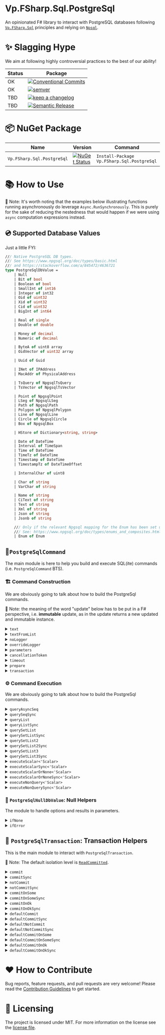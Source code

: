 # Vp.FSharp.Sql.PostgreSql

An opinionated F# library to interact with PostgreSQL databases following [`Vp.FSharp.Sql`](https://github.com/veepee-oss/Vp.FSharp.Sql) principles and relying on [`Npsql`](https://www.npgsql.org).

# ✨ Slagging Hype

We aim at following highly controversial practices to the best of our ability!

Status | Package
------ | ----------------------
OK     | [![Conventional Commits](https://img.shields.io/badge/Conventional%20Commits-1.0.0-green.svg)](https://conventionalcommits.org)
OK     | [![semver](https://img.shields.io/badge/semver-2.0.0-green)](https://semver.org/spec/v2.0.0.html)
TBD    | [![keep a changelog](https://img.shields.io/badge/keep%20a%20changelog-1.0.0-red)](https://keepachangelog.com/en/1.0.0)
TBD    | [![Semantic Release](https://img.shields.io/badge/Semantic%20Release-17.1.1-red)](https://semantic-release.gitbook.io/semantic-release)

[Conventional Commits]: https://conventionalcommits.org
[semver]: https://img.shields.io/badge/semver-2.0.0-blue
[Semantic Release]: https://semantic-release.gitbook.io/semantic-release
[keep a changelog]: https://keepachangelog.com/en/1.0.0

# 📦 NuGet Package

Name                   | Version  | Command |
----------------------- | -------- | ------- |
`Vp.FSharp.Sql.PostgreSql` | [![NuGet Status](http://img.shields.io/nuget/v/Vp.FSharp.Sql.PostgreSql.svg)](https://www.nuget.org/packages/Vp.FSharp.Sql.PostgreSql) | `Install-Package Vp.FSharp.Sql.PostgreSql`

# 📚 How to Use

📝 Note: It's worth noting that the examples below illustrating functions running asynchronously do leverage `Async.RunSynchronously`. This is purely for the sake of reducing the nestedness that would happen if we were using `async` computation expressions instead.

## 💿 Supported Database Values

Just a little FYI:

```fsharp
/// Native PostgreSQL DB types.
/// See https://www.npgsql.org/doc/types/basic.html
/// and https://stackoverflow.com/a/845472/4636721
type PostgreSqlDbValue =
    | Null
    | Bit of bool
    | Boolean of bool
    | SmallInt of int16
    | Integer of int32
    | Oid of uint32
    | Xid of uint32
    | Cid of uint32
    | BigInt of int64

    | Real of single
    | Double of double

    | Money of decimal
    | Numeric of decimal

    | ByteA of uint8 array
    | OidVector of uint32 array

    | Uuid of Guid

    | INet of IPAddress
    | MacAddr of PhysicalAddress

    | TsQuery of NpgsqlTsQuery
    | TsVector of NpgsqlTsVector

    | Point of NpgsqlPoint
    | LSeg of NpgsqlLSeg
    | Path of NpgsqlPath
    | Polygon of NpgsqlPolygon
    | Line of NpgsqlLine
    | Circle of NpgsqlCircle
    | Box of NpgsqlBox

    | HStore of Dictionary<string, string>

    | Date of DateTime
    | Interval of TimeSpan
    | Time of DateTime
    | TimeTz of DateTime
    | Timestamp of DateTime
    | TimestampTz of DateTimeOffset

    | InternalChar of uint8

    | Char of string
    | VarChar of string

    | Name of string
    | CiText of string
    | Text of string
    | Xml of string
    | Json of string
    | Jsonb of string

    /// Only if the relevant Npgsql mapping for the Enum has been set up beforehand.
    /// See: https://www.npgsql.org/doc/types/enums_and_composites.html
    | Enum of Enum
```

## 🧱`PostgreSqlCommand`

The main module is here to help you build and execute SQL(ite) commands (i.e. `PostgreSqlCommand` BTS).

### 🏗️ Command Construction

We are obviously going to talk about how to build the PostgreSql commands.

📝 Note: the meaning of the word "update" below has to be put in a F# perspective, i.e. **immutable** update, as in the update returns a new updated and immutable instance.

<details> 
<summary><code>text</code></summary>

> Initialize a new command definition with the given text contained in the given string.

Example:
```fsharp
use connection = new NpgsqlConnection("Host=localhost;Database=my_database;User ID=postgres;")
PostgreSqlCommand.text "SELECT 42;"
|> PostgreSqlCommand.executeScalar<int64> connection
|> Async.RunSynchronously
|> printfn "%A"
```

Output:
```txt
42L
```

</details>

<details> 
<summary><code>textFromList</code></summary>

> Initialize a new command definition with the given text spanning over several strings (ie. list).

Example:
```fsharp
use connection = new NpgsqlConnection("Host=localhost;Database=my_database;User ID=postgres;")
[ 0; 1; 1; 2; 3; 5; 8; 13; 21; 34; 55; ]
|> List.map (sprintf "SELECT %d;")
|> PostgreSqlCommand.textFromList
|> PostgreSqlCommand.queryList connection (fun _ _ read -> read.Value<int64> 0)
|> Async.RunSynchronously
|> printfn "%A"
```

Output:
```txt
[0L; 1L; 1L; 2L; 3L; 5L; 8L; 13L; 21L; 34L; 55L]
```

</details>

<details> 
<summary><code>noLogger</code></summary>

> Update the command definition so that when executing the command, it doesn't use any logger.
> Be it the default one (Global, if any.) or a previously overriden one.

Example:
```fsharp
PostgreSqlConfiguration.Logger (printfn "Logging... %A")

use connection = new NpgsqlConnection("Host=localhost;Database=my_database;User ID=postgres;")
PostgreSqlCommand.text "SELECT 42;"
|> PostgreSqlCommand.noLogger
|> PostgreSqlCommand.executeScalar<int64> connection
|> Async.RunSynchronously
|> printfn "%A"
```

Output:
```txt
42L
```

</details>

<details> 
<summary><code>overrideLogger</code></summary>

> Update the command definition so that when executing the command, it use the given overriding logger.
> instead of the default one, aka the Global logger, if any.

Example:
```fsharp
PostgreSqlConfiguration.NoLogger ()

use connection = new NpgsqlConnection("Host=localhost;Database=my_database;User ID=postgres;")
PostgreSqlCommand.text "SELECT 42;"
|> PostgreSqlCommand.overrideLogger (printfn "Logging... %A")
|> PostgreSqlCommand.executeScalar<int64> connection
|> Async.RunSynchronously
|> printfn "%A"
```

Output:
```fsharp
Logging... ConnectionOpened System.Data.PostgreSql.NpgsqlConnection
Logging... CommandPrepared System.Data.PostgreSql.PostgreSqlCommand
Logging... CommandExecuted (System.Data.PostgreSql.PostgreSqlCommand, 00:00:00.0271871)
Logging... ConnectionClosed (System.Data.PostgreSql.NpgsqlConnection, 00:00:00.1197869)
42L
```
</details>

<details> 
<summary><code>parameters</code></summary>

> Update the command definition with the given parameters.

Example:
```fsharp
use connection = new NpgsqlConnection("Host=localhost;Database=my_database;User ID=postgres;")
PostgreSqlCommand.text "SELECT @a + @b;"
|> PostgreSqlCommand.parameters [ ("a", Integer 42L); ("b", Real 42.42) ]
|> PostgreSqlCommand.executeScalar<double> connection
|> Async.RunSynchronously
|> printfn "%A"
```

Output:
```txt
84.42
```

</details>

<details> 
<summary><code>cancellationToken</code></summary>

> Update the command definition with the given cancellation token.

This comes in handy when you need to interop with more traditional, C#-async, cancellation style.

Example:
```fsharp
try
    use connection = new NpgsqlConnection("Host=localhost;Database=my_database;User ID=postgres;")
    PostgreSqlCommand.text "SELECT 42;"
    |> PostgreSqlCommand.cancellationToken (CancellationToken(true))
    |> PostgreSqlCommand.executeScalar<int64> connection
    |> Async.RunSynchronously
    |> ignore
with
 | :? OperationCanceledException as e ->
     printfn "The Command execution has been cancelled, reason: %A" e.Message
```

Output:
```txt
The Command execution has been cancelled, reason: "A task was canceled."
```

</details>

<details> 
<summary><code>timeout</code></summary>

> Update the command definition with the given timeout.

</details>

<details> 
<summary><code>prepare</code></summary>

> Update the command definition and sets whether the command should be prepared or not.

As per [MS Docs](https://docs.microsoft.com/en-us/sql/ado/referento%20have%20the%20provider%20save%20a%20prepared%20(or%20compiled)%20version%20of%20the%20query%20specified%20in%20the%20CommandText%20property%20before%20a%20Command%20object's%20first%20execution.%20This%20may%20slow%20a%20command's%20first%20execution,%20but%20once%20the%20provider%20compiles%20a%20command,%20the%20provider%20will%20use%20the%20compiled%20version%20of%20the%20command%20for%20any%20subsequent%20executions,%20which%20will%20result%20in%20improved%20performance.e/ado-api/prepared-property-ado):

> Use the `Prepared` property to have the provider save a prepared (or compiled) version
> of the query specified in the CommandText property before a Command object's first
> execution.
>
> This may slow a command's first execution, but once the provider compiles
> a command, the provider will use the compiled version of the command for any subsequent
> executions, which will result in improved performance.

Example: TBD

</details>

<details> 
<summary><code>transaction</code></summary>

> Update the command definition and set whether the command should be wrapped in the given transaction.

Example:
```fsharp
let tableName = "people"

use connection = new NpgsqlConnection("Host=localhost;Database=my_database;User ID=postgres;")
connection.Open()

use transaction = connection.BeginTransaction(IsolationLevel.ReadCommitted)

// Create a table
PostgreSqlCommand.text $"CREATE TABLE {tableName} (id INTEGER PRIMARY KEY AUTOINCREMENT, name TEXT NOT NULL);"
|> PostgreSqlCommand.transaction transaction
|> PostgreSqlCommand.executeNonQuery connection
|> Async.RunSynchronously
|> printfn "%A"

// The table is created here
PostgreSqlCommand.text $"SELECT COUNT(*) FROM PostgreSql_master WHERE type='table' AND name='{tableName}';"
|> PostgreSqlCommand.transaction transaction
|> PostgreSqlCommand.executeScalar<int64> connection
|> Async.RunSynchronously
|> printfn "%A"

transaction.Rollback()

// The table creation has been rollbacked
PostgreSqlCommand.text $"SELECT COUNT(*) FROM PostgreSql_master WHERE type='table' AND name='{tableName}';"
|> PostgreSqlCommand.executeScalar<int64> connection
|> Async.RunSynchronously
|> printfn "%A"
```

Output:
```txt
0
1L
0L
```

</details>

### ⚙ Command Execution

We are obviously going to talk about how to build the PostgreSql commands.

<details> 
<summary><code>queryAsyncSeq</code></summary>

> Execute the command and return the sets of rows as an `AsyncSeq` accordingly to the command definition.
>
> This function runs asynchronously.

Example 1:
```fsharp
type Row<'T> = { Set: int32; Record: int32; Data: 'T list }

let getCounterQuery n =
    sprintf
        """
        WITH RECURSIVE counter(value) AS (VALUES(1) UNION ALL SELECT value + 1 FROM counter WHERE value < %d)
        SELECT value FROM counter;
        """ n

let readRow set record (read: SqlRecordReader<_>) =
    { Set = set; Record = record; Data = List.init (read.Count) (read.Value<int64>) }

use connection = new NpgsqlConnection("Host=localhost;Database=my_database;User ID=postgres;")
[ 0; 1; 1; 2; 3; 5 ]
|> List.map getCounterQuery
|> PostgreSqlCommand.textFromList
|> PostgreSqlCommand.queryAsyncSeq connection readRow
|> AsyncSeq.toListSynchronously
|> List.iter (fun x -> printfn "Set = %A; Row = %A; Data = %A" x.Set x.Record x.Data)
```

Output 1:
```txt
Set = 0; Row = 0; Data = [1L]
Set = 1; Row = 0; Data = [1L]
Set = 2; Row = 0; Data = [1L]
Set = 3; Row = 0; Data = [1L]
Set = 3; Row = 1; Data = [2L]
Set = 4; Row = 0; Data = [1L]
Set = 4; Row = 1; Data = [2L]
Set = 4; Row = 2; Data = [3L]
Set = 5; Row = 0; Data = [1L]
Set = 5; Row = 1; Data = [2L]
Set = 5; Row = 2; Data = [3L]
Set = 5; Row = 3; Data = [4L]
Set = 5; Row = 4; Data = [5L]
```

Notes 📝:
- The output type must be consistent across all the result sets and records.
- If you need different types you may want to either:
  - Create DU with each type you want to output
  - Use `querySetList2` or `querySetList3` ⬇️
- The `read`er can also get the `Value` given a certain field name:

Example 2:
```fsharp
use connection = new NpgsqlConnection("Host=localhost;Database=my_database;User ID=postgres;")
[ 0; 1; 1; 2; 3; 5; 8; 13; 21; 34; 55; ]
|> List.map (sprintf "SELECT %d AS cola;")
|> PostgreSqlCommand.textFromList
|> PostgreSqlCommand.queryList connection (fun _ _ read -> read.Value<int64> "cola")
|> Async.RunSynchronously
|> printfn "%A"
```

Output 2:
```txt
[0L; 1L; 1L; 2L; 3L; 5L; 8L; 13L; 21L; 34L; 55L]
```

</details>

<details> 
<summary><code>querySeqSync</code></summary>

> Execute the command and return the sets of rows as a `seq` accordingly to the command definition.
>
> This function runs synchronously.

Example 1:
```fsharp
type Row<'T> = { Set: int32; Record: int32; Data: 'T list }

let getCounterQuery n =
    sprintf
        """
        WITH RECURSIVE counter(value) AS (VALUES(1) UNION ALL SELECT value + 1 FROM counter WHERE value < %d)
        SELECT value FROM counter;
        """ n

let readRow set record (read: SqlRecordReader<_>) =
    { Set = set; Record = record; Data = List.init (read.Count) (read.Value<int64>) }

use connection = new NpgsqlConnection("Host=localhost;Database=my_database;User ID=postgres;")
[ 0; 1; 1; 2; 3; 5 ]
|> List.map getCounterQuery
|> PostgreSqlCommand.textFromList
|> PostgreSqlCommand.querySeqSync connection readRow
|> Seq.iter (fun x -> printfn "Set = %A; Row = %A; Data = %A" x.Set x.Record x.Data)
```

Output 1:
```txt
Set = 0; Row = 0; Data = [1L]
Set = 1; Row = 0; Data = [1L]
Set = 2; Row = 0; Data = [1L]
Set = 3; Row = 0; Data = [1L]
Set = 3; Row = 1; Data = [2L]
Set = 4; Row = 0; Data = [1L]
Set = 4; Row = 1; Data = [2L]
Set = 4; Row = 2; Data = [3L]
Set = 5; Row = 0; Data = [1L]
Set = 5; Row = 1; Data = [2L]
Set = 5; Row = 2; Data = [3L]
Set = 5; Row = 3; Data = [4L]
Set = 5; Row = 4; Data = [5L]
```

Notes 📝:
- The output type must be consistent across all the result sets and records.
- If you need different types you may want to either:
  - Create DU with each type you want to output
  - Use `querySetList2` or `querySetList3` ⬇️
- The `read`er can also get the `Value` given a certain field name:

Example 2:
```fsharp
use connection = new NpgsqlConnection("Host=localhost;Database=my_database;User ID=postgres;")
[ 0; 1; 1; 2; 3; 5; 8; 13; 21; 34; 55; ]
|> List.map (sprintf "SELECT %d AS cola;")
|> PostgreSqlCommand.textFromList
|> PostgreSqlCommand.queryList connection (fun _ _ read -> read.Value<int64> "cola")
|> Async.RunSynchronously
|> printfn "%A"
```

Output 2:
```txt
[0L; 1L; 1L; 2L; 3L; 5L; 8L; 13L; 21L; 34L; 55L]
```

</details>

<details> 
<summary><code>queryList</code></summary>

> Execute the command and return the sets of rows as a list accordingly to the command definition.
>
> This function runs asynchronously.

Example:
```fsharp
use connection = new NpgsqlConnection("Host=localhost;Database=my_database;User ID=postgres;")
[ 0; 1; 1; 2; 3; 5; 8; 13; 21; 34; 55; ]
|> List.map (sprintf "SELECT %d;")
|> PostgreSqlCommand.textFromList
|> PostgreSqlCommand.queryList connection (fun _ _ read -> read.Value<int64> 0)
|> Async.RunSynchronously
|> printfn "%A"
```

Output:
```txt
[0L; 1L; 1L; 2L; 3L; 5L; 8L; 13L; 21L; 34L; 55L]
```

</details>

<details> 
<summary><code>queryListSync</code></summary>

> Execute the command and return the sets of rows as a list accordingly to the command definition.
>
> This function runs synchronously.

Example:
```fsharp
use connection = new NpgsqlConnection("Host=localhost;Database=my_database;User ID=postgres;")
[ 0; 1; 1; 2; 3; 5; 8; 13; 21; 34; 55; ]
|> List.map (sprintf "SELECT %d;")
|> PostgreSqlCommand.textFromList
|> PostgreSqlCommand.queryListSync connection (fun _ _ read -> read.Value<int64> 0)
|> printfn "%A"
```

Output:
```txt
[0L; 1L; 1L; 2L; 3L; 5L; 8L; 13L; 21L; 34L; 55L]
```

</details>

<details> 
<summary><code>querySetList</code></summary>

> Execute the command and return the first set of rows as a list accordingly to the command definition.
>
> This function runs asynchronously.

Example:
```fsharp
type Row<'T> = { Set: int32; Record: int32; Data: 'T list }

let readRow set record (read: SqlRecordReader<_>)  =
    { Set = set; Record = record; Data = List.init (read.Count) (read.Value<int64>) }

use connection = new NpgsqlConnection("Host=localhost;Database=my_database;User ID=postgres;")
[ 0; 1; 1; 2; 3; 5 ]
|> List.map (sprintf "SELECT %d;")
|> PostgreSqlCommand.textFromList
|> PostgreSqlCommand.querySetList connection (readRow 1)
|> Async.RunSynchronously
|> List.iter (fun x -> printfn "Set = %A; Row = %A; Data = %A" x.Set x.Record x.Data)
```

Output:
```txt
Set = 1; Row = 0; Data = [0L]
```

</details>

<details> 
<summary><code>querySetListSync</code></summary>

> Execute the command and return the first set of rows as a list accordingly to the command definition.
>
> This function runs synchronously.

Example:
```fsharp
type Row<'T> = { Set: int32; Record: int32; Data: 'T list }

let readRow set record (read: SqlRecordReader<_>)  =
    { Set = set; Record = record; Data = List.init (read.Count) (read.Value<int64>) }

use connection = new NpgsqlConnection("Host=localhost;Database=my_database;User ID=postgres;")
[ 0; 1; 1; 2; 3; 5 ]
|> List.map (sprintf "SELECT %d;")
|> PostgreSqlCommand.textFromList
|> PostgreSqlCommand.querySetListSync connection (readRow 1)
|> List.iter (fun x -> printfn "Set = %A; Row = %A; Data = %A" x.Set x.Record x.Data)
```

Output:
```txt
Set = 1; Row = 0; Data = [0L]
```

</details>

<details> 
<summary><code>querySetList2</code></summary>

> Execute the command and return the 2 first sets of rows as a tuple of 2 lists accordingly to the command definition.
>
> This function runs asynchronously.

Example:
```fsharp
type Row<'T> = { Set: int32; Record: int32; Data: 'T list }

let readRow set record (read: SqlRecordReader<_>)  =
    { Set = set; Record = record; Data = List.init (read.Count) (read.Value<int64>) }

let printRow row = printfn "Set = %A; Row = %A; Data = %A" row.Set row.Record row.Data

let set1, set2 =
    use connection = new NpgsqlConnection("Host=localhost;Database=my_database;User ID=postgres;")
    [ 0; 1; 1; 2; 3; 5 ]
    |> List.map (sprintf "SELECT %d;")
    |> PostgreSqlCommand.textFromList
    |> PostgreSqlCommand.querySetList2 connection (readRow 1) (readRow 2)
    |> Async.RunSynchronously

List.iter printRow set1
List.iter printRow set2
```

Output:
```txt
Set = 1; Row = 0; Data = [0L]
Set = 2; Row = 0; Data = [1L]
```

</details>

<details> 
<summary><code>querySetList2Sync</code></summary>

> Execute the command and return the 2 first sets of rows as a tuple of 2 lists accordingly to the command definition.
>
> This function runs synchronously.

Example:
```fsharp
type Row<'T> = { Set: int32; Record: int32; Data: 'T list }

let readRow set record (read: SqlRecordReader<_>)  =
    { Set = set; Record = record; Data = List.init (read.Count) (read.Value<int64>) }

let printRow row = printfn "Set = %A; Row = %A; Data = %A" row.Set row.Record row.Data

let set1, set2 =
    use connection = new NpgsqlConnection("Host=localhost;Database=my_database;User ID=postgres;")
    [ 0; 1; 1; 2; 3; 5 ]
    |> List.map (sprintf "SELECT %d;")
    |> PostgreSqlCommand.textFromList
    |> PostgreSqlCommand.querySetList2Sync connection (readRow 1) (readRow 2)

List.iter printRow set1
List.iter printRow set2
```

Output:
```txt
Set = 1; Row = 0; Data = [0L]
Set = 2; Row = 0; Data = [1L]
```

</details>

<details> 
<summary><code>querySetList3</code></summary>

> Execute the command and return the 3 first sets of rows as a tuple of 3 lists accordingly to the command definition.
>
> This function runs asynchronously.

Example:
```fsharp
type Row<'T> = { Set: int32; Record: int32; Data: 'T list }

let readRow set record (read: SqlRecordReader<_>)  =
    { Set = set; Record = record; Data = List.init (read.Count) (read.Value<int64>) }

let printRow row = printfn "Set = %A; Row = %A; Data = %A" row.Set row.Record row.Data

let set1, set2, set3 =
    use connection = new NpgsqlConnection("Host=localhost;Database=my_database;User ID=postgres;")
    [ 0; 1; 1; 2; 3; 5 ]
    |> List.map (sprintf "SELECT %d;")
    |> PostgreSqlCommand.textFromList
    |> PostgreSqlCommand.querySetList3 connection (readRow 1) (readRow 2) (readRow 3)
    |> Async.RunSynchronously

List.iter printRow set1
List.iter printRow set2
List.iter printRow set3
```

Output:
```txt
Set = 1; Row = 0; Data = [0L]
Set = 2; Row = 0; Data = [1L]
Set = 3; Row = 0; Data = [1L]
```

</details>

<details> 
<summary><code>querySetList3Sync</code></summary>

> Execute the command and return the 3 first sets of rows as a tuple of 3 lists accordingly to the command definition.
>
> This function runs synchronously.

Example:
```fsharp
type Row<'T> = { Set: int32; Record: int32; Data: 'T list }

let readRow set record (read: SqlRecordReader<_>)  =
    { Set = set; Record = record; Data = List.init (read.Count) (read.Value<int64>) }

let printRow row = printfn "Set = %A; Row = %A; Data = %A" row.Set row.Record row.Data

let set1, set2, set3 =
    use connection = new NpgsqlConnection("Host=localhost;Database=my_database;User ID=postgres;")
    [ 0; 1; 1; 2; 3; 5 ]
    |> List.map (sprintf "SELECT %d;")
    |> PostgreSqlCommand.textFromList
    |> PostgreSqlCommand.querySetList3Sync connection (readRow 1) (readRow 2) (readRow 3)

List.iter printRow set1
List.iter printRow set2
List.iter printRow set3
```

Output:
```txt
Set = 1; Row = 0; Data = [0L]
Set = 2; Row = 0; Data = [1L]
Set = 3; Row = 0; Data = [1L]
```

</details>

<details> 
<summary><code>executeScalar<'Scalar></code></summary>

> Execute the command accordingly to its definition and,
> - return the first cell value, if it is available and of the given type.
> - throw an exception, otherwise.
>
> This function runs asynchronously.

Example:
```fsharp
use connection = new NpgsqlConnection("Host=localhost;Database=my_database;User ID=postgres;")
PostgreSqlCommand.text "SELECT 42;"
|> PostgreSqlCommand.executeScalar<int64> connection
|> Async.RunSynchronously
|> printfn "%A"
```

Output:
```txt
42
```

</details>


<details> 
<summary><code>executeScalarSync<'Scalar></code></summary>

> Execute the command accordingly to its definition and,
> - return the first cell value, if it is available and of the given type.
> - throw an exception, otherwise.
>
> This function runs synchronously.

Example:
```fsharp
use connection = new NpgsqlConnection("Host=localhost;Database=my_database;User ID=postgres;")
PostgreSqlCommand.text "SELECT 42;"
|> PostgreSqlCommand.executeScalarSync<int64> connection
|> printfn "%A"
```

Output:
```txt
42
```

</details>

<details> 
<summary><code>executeScalarOrNone<'Scalar></code></summary>

> Execute the command accordingly to its definition and,
> - return `Some`, if the first cell is available and of the given type.
> - return `None`, if first cell is `DBNull`.
> - throw an exception, otherwise.
>
> This function runs asynchronously.

Example:
```fsharp
use connection = new NpgsqlConnection("Host=localhost;Database=my_database;User ID=postgres;")

PostgreSqlCommand.text "SELECT 42;"
|> PostgreSqlCommand.executeScalarOrNone<int64> connection
|> Async.RunSynchronously
|> printfn "%A"

PostgreSqlCommand.text "SELECT NULL;"
|> PostgreSqlCommand.executeScalarOrNone<int64> connection
|> Async.RunSynchronously
|> printfn "%A"
0
```

Output:
```txt
Some 42L
None
```

</details>

<details> 
<summary><code>executeScalarOrNoneSync<'Scalar></code></summary>

> Execute the command accordingly to its definition and,
> - return `Some`, if the first cell is available and of the given type.
> - return `None`, if first cell is `DBNull`.
> - throw an exception, otherwise.
>
> This function runs synchronously.

Example:
```fsharp
use connection = new NpgsqlConnection("Host=localhost;Database=my_database;User ID=postgres;")

PostgreSqlCommand.text "SELECT 42;"
|> PostgreSqlCommand.executeScalarOrNoneSync<int64> connection
|> printfn "%A"

PostgreSqlCommand.text "SELECT NULL;"
|> PostgreSqlCommand.executeScalarOrNoneSync<int64> connection
|> printfn "%A"
0
```

Output:
```txt
Some 42L
None
```

</details>

<details> 
<summary><code>executeNonQuery<'Scalar></code></summary>

> Execute the command accordingly to its definition and, return the number of rows affected.
>
> This function runs asynchronously.

Example:
```fsharp
use connection = new NpgsqlConnection("Host=localhost;Database=my_database;User ID=postgres;")
PostgreSqlCommand.text "SELECT 42;"
|> PostgreSqlCommand.executeNonQuery connection
|> Async.RunSynchronously
|> printfn "%A"
```

Output:
```txt
-1
```

</details>

<details> 
<summary><code>executeNonQuerySync<'Scalar></code></summary>

> Execute the command accordingly to its definition and, return the number of rows affected.
>
> This function runs synchronously.

Example:
```fsharp
use connection = new NpgsqlConnection("Host=localhost;Database=my_database;User ID=postgres;")
PostgreSqlCommand.text "SELECT 42;"
|> PostgreSqlCommand.executeNonQuerySync connection
|> printfn "%A"
```

Output:
```txt
-1
```

</details>

### 🦮 `PostgreSqlNullDbValue`: Null Helpers

The module to handle options and results in parameters.

<details> 
<summary><code>ifNone</code></summary>

> Return PostgreSql DB Null value if the given option is `None`, otherwise the underlying wrapped in `Some`.

Example:
```fsharp
[ "a", PostgreSqlNullDbValue.ifNone Integer (Some 42L)
  "b", PostgreSqlNullDbValue.ifNone Integer (None) ]
|> printfn "%A"
```

Output:
```txt
[("a", Integer 42L); ("b", Null)]
```

</details>

<details> 
<summary><code>ifError</code></summary>

> Return PostgreSql DB Null value if the given option is `Error`, otherwise the underlying wrapped in `Ok`.

Example:
```fsharp
[ "a", PostgreSqlNullDbValue.ifError Integer (Ok 42L)
  "b", PostgreSqlNullDbValue.ifError Integer (Error "meh") ]
|> printfn "%A"
```

Output:
```txt
[("a", Integer 42L); ("b", Null)]
```

</details>

## 🚄 `PostgreSqlTransaction`: Transaction Helpers

This is the main module to interact with `PostgreSqlTransaction`.

📝 Note: The default isolation level is [`ReadCommitted`](https://docs.microsoft.com/en-us/dotnet/api/system.data.isolationlevel).

<details> 
<summary><code>commit</code></summary>

> Create and commit an automatically generated transaction with the given connection, isolation, cancellation token and transaction body.
>
> This function runs asynchronously.

Example:
```fsharp
let tableName = "people"

use connection = new NpgsqlConnection("Host=localhost;Database=my_database;User ID=postgres;")
connection.Open()

PostgreSqlTransaction.commit (CancellationToken.None) (IsolationLevel.ReadCommitted) connection (fun connection _ -> async {
    do! $"CREATE TABLE {tableName} (id INTEGER PRIMARY KEY AUTOINCREMENT, name TEXT NOT NULL);"
        |> PostgreSqlCommand.text 
        |> PostgreSqlCommand.executeNonQuery connection
        |> Async.Ignore

    return!
        PostgreSqlCommand.text $"SELECT COUNT(*) FROM PostgreSql_master WHERE type='table' AND name='{tableName}';"
        |> PostgreSqlCommand.executeScalar<int64> connection
})
|> Async.RunSynchronously
|> printfn "%A"

$"SELECT COUNT(*) FROM PostgreSql_master WHERE type='table' AND name='{tableName}';"
|> PostgreSqlCommand.text 
|> PostgreSqlCommand.executeScalar<int64> connection
|> Async.RunSynchronously
|> printfn "%A"
```

Output:
```txt
1L
1L
```

</details>

<details> 
<summary><code>commitSync</code></summary>

> Create and commit an automatically generated transaction with the given connection, isolation and transaction body.
>
> This function runs synchronously.

Example:
```fsharp
let tableName = "people"

use connection = new NpgsqlConnection("Host=localhost;Database=my_database;User ID=postgres;")
connection.Open()

PostgreSqlTransaction.commitSync (IsolationLevel.ReadCommitted) connection (fun connection _ ->
    $"CREATE TABLE {tableName} (id INTEGER PRIMARY KEY AUTOINCREMENT, name TEXT NOT NULL);"
    |> PostgreSqlCommand.text 
    |> PostgreSqlCommand.executeNonQuerySync connection
    |> ignore

    PostgreSqlCommand.text $"SELECT COUNT(*) FROM PostgreSql_master WHERE type='table' AND name='{tableName}';"
    |> PostgreSqlCommand.executeScalarSync<int64> connection
)
|> printfn "%A"

$"SELECT COUNT(*) FROM PostgreSql_master WHERE type='table' AND name='{tableName}';"
|> PostgreSqlCommand.text 
|> PostgreSqlCommand.executeScalarSync<int64> connection
|> printfn "%A"
```

Output:
```txt
1L
1L
```

</details>

<details> 
<summary><code>notCommit</code></summary>

> Create and do not commit an automatically generated transaction with the given connection, isolation, cancellation token and transaction body.
>
> This function runs synchronously.

Example:
```fsharp
let tableName = "people"

use connection = new NpgsqlConnection("Host=localhost;Database=my_database;User ID=postgres;")
connection.Open()

PostgreSqlTransaction.notCommit (CancellationToken.None) (IsolationLevel.ReadCommitted) connection (fun connection _ -> async {
    do! $"CREATE TABLE {tableName} (id INTEGER PRIMARY KEY AUTOINCREMENT, name TEXT NOT NULL);" 
        |> PostgreSqlCommand.text
        |> PostgreSqlCommand.executeNonQuery connection
        |> Async.Ignore

    return!
        $"SELECT COUNT(*) FROM PostgreSql_master WHERE type='table' AND name='{tableName}';"
        |> PostgreSqlCommand.text
        |> PostgreSqlCommand.executeScalar<int64> connection
})
|> Async.RunSynchronously
|> printfn "%A"

$"SELECT COUNT(*) FROM PostgreSql_master WHERE type='table' AND name='{tableName}';"
|> PostgreSqlCommand.text 
|> PostgreSqlCommand.executeScalar<int64> connection
|> Async.RunSynchronously
|> printfn "%A"
```

Output:
```txt
1L
0L
```

</details>

<details> 
<summary><code>notCommitSync</code></summary>

> Create and do not commit an automatically generated transaction with the given connection, isolation and transaction body.
>
> This function runs synchronously.

Example:
```fsharp
let tableName = "people"

use connection = new NpgsqlConnection("Host=localhost;Database=my_database;User ID=postgres;")
connection.Open()

PostgreSqlTransaction.notCommitSync (IsolationLevel.ReadCommitted) connection (fun connection _ -> 
    $"CREATE TABLE {tableName} (id INTEGER PRIMARY KEY AUTOINCREMENT, name TEXT NOT NULL);" 
    |> PostgreSqlCommand.text
    |> PostgreSqlCommand.executeNonQuery connection
    |> ignore

    $"SELECT COUNT(*) FROM PostgreSql_master WHERE type='table' AND name='{tableName}';"
    |> PostgreSqlCommand.text
    |> PostgreSqlCommand.executeScalarSync<int64> connection
)
|> printfn "%A"

$"SELECT COUNT(*) FROM PostgreSql_master WHERE type='table' AND name='{tableName}';"
|> PostgreSqlCommand.text 
|> PostgreSqlCommand.executeScalarSync<int64> connection
|> printfn "%A"
```

Output:
```txt
1L
0L
```

</details>

<details> 
<summary><code>commitOnSome</code></summary>

> Create and commit an automatically generated transaction with the given connection, isolation, cancellation token and transaction body.
>
> The commit phase only occurs if the transaction body returns Some.
>
> This function runs asynchronously.

Example 1:
```fsharp
let tableName = "people"

use connection = new NpgsqlConnection("Host=localhost;Database=my_database;User ID=postgres;")
connection.Open()

PostgreSqlTransaction.commitOnSome (CancellationToken.None) (IsolationLevel.ReadCommitted) connection (fun connection _ -> async {
    do! $"CREATE TABLE {tableName} (id INTEGER PRIMARY KEY AUTOINCREMENT, name TEXT NOT NULL);"
        |> PostgreSqlCommand.text 
        |> PostgreSqlCommand.executeNonQuery connection
        |> Async.Ignore

    do! $"SELECT COUNT(*) FROM PostgreSql_master WHERE type='table' AND name='{tableName}';"
        |> PostgreSqlCommand.text
        |> PostgreSqlCommand.executeScalar<int64> connection
        |> Async.Ignore
    return Some 42
})
|> Async.RunSynchronously
|> printfn "%A"

$"SELECT COUNT(*) FROM PostgreSql_master WHERE type='table' AND name='{tableName}';"
|> PostgreSqlCommand.text 
|> PostgreSqlCommand.executeScalar<int64> connection
|> Async.RunSynchronously
|> printfn "%A"
```

Output 1:
```txt
Some 42
1L
```

Example 2:
```fsharp
let tableName = "people"

use connection = new NpgsqlConnection("Host=localhost;Database=my_database;User ID=postgres;")
connection.Open()

PostgreSqlTransaction.commitOnSome (CancellationToken.None) (IsolationLevel.ReadCommitted) connection (fun connection _ -> async {
    do! $"CREATE TABLE {tableName} (id INTEGER PRIMARY KEY AUTOINCREMENT, name TEXT NOT NULL);"
        |> PostgreSqlCommand.text 
        |> PostgreSqlCommand.executeNonQuery connection
        |> Async.Ignore

    do! $"SELECT COUNT(*) FROM PostgreSql_master WHERE type='table' AND name='{tableName}';" 
        |> PostgreSqlCommand.text 
        |> PostgreSqlCommand.executeScalar<int64> connection
        |> Async.Ignore
    return None
})
|> Async.RunSynchronously
|> printfn "%A"

$"SELECT COUNT(*) FROM PostgreSql_master WHERE type='table' AND name='{tableName}';"
|> PostgreSqlCommand.text 
|> PostgreSqlCommand.executeScalar<int64> connection
|> Async.RunSynchronously
|> printfn "%A"
```

Output 2:
```txt
None
0L
```

</details>

<details> 
<summary><code>commitOnSomeSync</code></summary>

> Create and commit an automatically generated transaction with the given connection, isolation and transaction body.
>
> The commit phase only occurs if the transaction body returns Some.
>
> This function runs synchronously.

Example 1:
```fsharp
let tableName = "people"

use connection = new NpgsqlConnection("Host=localhost;Database=my_database;User ID=postgres;")
connection.Open()

PostgreSqlTransaction.commitOnSomeSync (IsolationLevel.ReadCommitted) connection (fun connection _ -> 
    $"CREATE TABLE {tableName} (id INTEGER PRIMARY KEY AUTOINCREMENT, name TEXT NOT NULL);"
    |> PostgreSqlCommand.text 
    |> PostgreSqlCommand.executeNonQuerySync connection
    |> ignore

    $"SELECT COUNT(*) FROM PostgreSql_master WHERE type='table' AND name='{tableName}';"
    |> PostgreSqlCommand.text
    |> PostgreSqlCommand.executeScalarSync<int64> connection
    |> ignore
    return Some 42
)
|> printfn "%A"

$"SELECT COUNT(*) FROM PostgreSql_master WHERE type='table' AND name='{tableName}';"
|> PostgreSqlCommand.text 
|> PostgreSqlCommand.executeScalarSync<int64> connection
|> printfn "%A"
```

Output 1:
```txt
Some 42
1L
```

Example 2:
```fsharp
let tableName = "people"

use connection = new NpgsqlConnection("Host=localhost;Database=my_database;User ID=postgres;")
connection.Open()

PostgreSqlTransaction.commitOnSomeSync (IsolationLevel.ReadCommitted) connection (fun connection _ ->
    $"CREATE TABLE {tableName} (id INTEGER PRIMARY KEY AUTOINCREMENT, name TEXT NOT NULL);"
    |> PostgreSqlCommand.text 
    |> PostgreSqlCommand.executeNonQuerySync connection
    |> ignore

    $"SELECT COUNT(*) FROM PostgreSql_master WHERE type='table' AND name='{tableName}';" 
    |> PostgreSqlCommand.text 
    |> PostgreSqlCommand.executeScalarSync<int64> connection
    |> ignore
    return None
)
|> printfn "%A"

$"SELECT COUNT(*) FROM PostgreSql_master WHERE type='table' AND name='{tableName}';"
|> PostgreSqlCommand.text 
|> PostgreSqlCommand.executeScalarSync<int64> connection
|> printfn "%A"
```

Output 2:
```txt
None
0L
```

</details>

<details> 
<summary><code>commitOnOk</code></summary>

> Create and commit an automatically generated transaction with the given connection, isolation, cancellation token and transaction body.
>
> The commit phase only occurs if the transaction body returns Ok.
>
> This function runs asynchronously.

Example 1:
```fsharp
let tableName = "people"

use connection = new NpgsqlConnection("Host=localhost;Database=my_database;User ID=postgres;")
connection.Open()

PostgreSqlTransaction.commitOnOk (CancellationToken.None) (IsolationLevel.ReadCommitted) connection (fun connection _ -> async {
    do! $"CREATE TABLE {tableName} (id INTEGER PRIMARY KEY AUTOINCREMENT, name TEXT NOT NULL);"
        |> PostgreSqlCommand.text
        |> PostgreSqlCommand.executeNonQuery connection
        |> Async.Ignore

    do! $"SELECT COUNT(*) FROM PostgreSql_master WHERE type='table' AND name='{tableName}';"
        |> PostgreSqlCommand.text 
        |> PostgreSqlCommand.executeScalar<int64> connection
        |> Async.Ignore
    return Ok 42
})
|> Async.RunSynchronously
|> printfn "%A"

$"SELECT COUNT(*) FROM PostgreSql_master WHERE type='table' AND name='{tableName}';"
|> PostgreSqlCommand.text 
|> PostgreSqlCommand.executeScalar<int64> connection
|> Async.RunSynchronously
|> printfn "%A"
```

Output 1:
```txt
Ok 42
1L
```

Example 2:
```fsharp
let tableName = "people"

use connection = new NpgsqlConnection("Host=localhost;Database=my_database;User ID=postgres;")
connection.Open()

PostgreSqlTransaction.commitOnOk (CancellationToken.None) (IsolationLevel.ReadCommitted) connection (fun connection _ -> async {
    do! $"CREATE TABLE {tableName} (id INTEGER PRIMARY KEY AUTOINCREMENT, name TEXT NOT NULL);"
        |> PostgreSqlCommand.text 
        |> PostgreSqlCommand.executeNonQuery connection
        |> Async.Ignore

    do! $"SELECT COUNT(*) FROM PostgreSql_master WHERE type='table' AND name='{tableName}';"
        |> PostgreSqlCommand.text
        |> PostgreSqlCommand.executeScalar<int64> connection
        |> Async.Ignore
    return Error "fail"
})
|> Async.RunSynchronously
|> printfn "%A"

$"SELECT COUNT(*) FROM PostgreSql_master WHERE type='table' AND name='{tableName}';"
|> PostgreSqlCommand.text 
|> PostgreSqlCommand.executeScalar<int64> connection
|> Async.RunSynchronously
|> printfn "%A"
```

Output 2:
```txt
Error "fail"
0L
```

</details>

<details> 
<summary><code>commitOnOkSync</code></summary>

> Create and commit an automatically generated transaction with the given connection, isolation and transaction body.
>
> The commit phase only occurs if the transaction body returns Ok.
>
> This function runs synchronously.

Example 1:
```fsharp
let tableName = "people"

use connection = new NpgsqlConnection("Host=localhost;Database=my_database;User ID=postgres;")
connection.Open()

PostgreSqlTransaction.commitOnOkSync (IsolationLevel.ReadCommitted) connection (fun connection _ ->
    $"CREATE TABLE {tableName} (id INTEGER PRIMARY KEY AUTOINCREMENT, name TEXT NOT NULL);"
    |> PostgreSqlCommand.text
    |> PostgreSqlCommand.executeNonQuerySync connection
    |> ignore

    $"SELECT COUNT(*) FROM PostgreSql_master WHERE type='table' AND name='{tableName}';"
    |> PostgreSqlCommand.text 
    |> PostgreSqlCommand.executeScalarSync<int64> connection
    |> ignore
    return Ok 42
)
|> printfn "%A"

$"SELECT COUNT(*) FROM PostgreSql_master WHERE type='table' AND name='{tableName}';"
|> PostgreSqlCommand.text 
|> PostgreSqlCommand.executeScalarSync<int64> connection
|> printfn "%A"
```

Output 1:
```txt
Ok 42
1L
```

Example 2:
```fsharp
let tableName = "people"

use connection = new NpgsqlConnection("Host=localhost;Database=my_database;User ID=postgres;")
connection.Open()

PostgreSqlTransaction.commitOnOkSync (IsolationLevel.ReadCommitted) connection (fun connection _ ->
    $"CREATE TABLE {tableName} (id INTEGER PRIMARY KEY AUTOINCREMENT, name TEXT NOT NULL);"
    |> PostgreSqlCommand.text 
    |> PostgreSqlCommand.executeNonQuerySync connection
    |> ignore

    $"SELECT COUNT(*) FROM PostgreSql_master WHERE type='table' AND name='{tableName}';"
    |> PostgreSqlCommand.text
    |> PostgreSqlCommand.executeScalarSync<int64> connection
    |> ignore
    return Error "fail"
)
|> printfn "%A"

$"SELECT COUNT(*) FROM PostgreSql_master WHERE type='table' AND name='{tableName}';"
|> PostgreSqlCommand.text 
|> PostgreSqlCommand.executeScalarSync<int64> connection
|> printfn "%A"
```

Output 2:
```txt
Error "fail"
0L
```

</details>

<details> 
<summary><code>defaultCommit</code></summary>

> Create and commit an automatically generated transaction with the given connection and transaction body.
>
> This function runs asynchronously.

Example:
```fsharp
let tableName = "people"

use connection = new NpgsqlConnection("Host=localhost;Database=my_database;User ID=postgres;")
connection.Open()

PostgreSqlTransaction.defaultCommit connection (fun connection _ -> async {
    do! $"CREATE TABLE {tableName} (id INTEGER PRIMARY KEY AUTOINCREMENT, name TEXT NOT NULL);"
        |> PostgreSqlCommand.text 
        |> PostgreSqlCommand.executeNonQuery connection
        |> Async.Ignore

    return!
        PostgreSqlCommand.text $"SELECT COUNT(*) FROM PostgreSql_master WHERE type='table' AND name='{tableName}';"
        |> PostgreSqlCommand.executeScalar<int64> connection
})
|> Async.RunSynchronously
|> printfn "%A"

$"SELECT COUNT(*) FROM PostgreSql_master WHERE type='table' AND name='{tableName}';"
|> PostgreSqlCommand.text 
|> PostgreSqlCommand.executeScalar<int64> connection
|> Async.RunSynchronously
|> printfn "%A"
```

Output:
```txt
1L
1L
```

</details>

<details> 
<summary><code>defaultCommitSync</code></summary>

> Create and commit an automatically generated transaction with the given connection and transaction body.
>
> This function runs synchronously.

Example:
```fsharp
let tableName = "people"

use connection = new NpgsqlConnection("Host=localhost;Database=my_database;User ID=postgres;")
connection.Open()

PostgreSqlTransaction.defaultCommitSync connection (fun connection _ ->
    $"CREATE TABLE {tableName} (id INTEGER PRIMARY KEY AUTOINCREMENT, name TEXT NOT NULL);"
    |> PostgreSqlCommand.text 
    |> PostgreSqlCommand.executeNonQuerySync connection
    |> ignore

    PostgreSqlCommand.text $"SELECT COUNT(*) FROM PostgreSql_master WHERE type='table' AND name='{tableName}';"
    |> PostgreSqlCommand.executeScalarSync<int64> connection
)
|> printfn "%A"

$"SELECT COUNT(*) FROM PostgreSql_master WHERE type='table' AND name='{tableName}';"
|> PostgreSqlCommand.text 
|> PostgreSqlCommand.executeScalarSync<int64> connection
|> printfn "%A"
```

Output:
```txt
1L
1L
```

</details>

<details> 
<summary><code>defaultNotCommit</code></summary>

> Create and do not commit an automatically generated transaction with the given connection and transaction body.
>
> This function runs synchronously.

Example:
```fsharp
let tableName = "people"

use connection = new NpgsqlConnection("Host=localhost;Database=my_database;User ID=postgres;")
connection.Open()

PostgreSqlTransaction.defaultNotCommit connection (fun connection _ -> async {
    do! $"CREATE TABLE {tableName} (id INTEGER PRIMARY KEY AUTOINCREMENT, name TEXT NOT NULL);" 
        |> PostgreSqlCommand.text
        |> PostgreSqlCommand.executeNonQuery connection
        |> Async.Ignore

    return!
        $"SELECT COUNT(*) FROM PostgreSql_master WHERE type='table' AND name='{tableName}';"
        |> PostgreSqlCommand.text
        |> PostgreSqlCommand.executeScalar<int64> connection
})
|> Async.RunSynchronously
|> printfn "%A"

$"SELECT COUNT(*) FROM PostgreSql_master WHERE type='table' AND name='{tableName}';"
|> PostgreSqlCommand.text 
|> PostgreSqlCommand.executeScalar<int64> connection
|> Async.RunSynchronously
|> printfn "%A"
```

Output:
```txt
1L
0L
```

</details>

<details> 
<summary><code>defaultNotCommitSync</code></summary>

> Create and do not commit an automatically generated transaction with the given connection and transaction body.
>
> This function runs synchronously.

Example:
```fsharp
let tableName = "people"

use connection = new NpgsqlConnection("Host=localhost;Database=my_database;User ID=postgres;")
connection.Open()

PostgreSqlTransaction.defaultNotCommitSync connection (fun connection _ -> 
    $"CREATE TABLE {tableName} (id INTEGER PRIMARY KEY AUTOINCREMENT, name TEXT NOT NULL);" 
    |> PostgreSqlCommand.text
    |> PostgreSqlCommand.executeNonQuery connection
    |> ignore

    $"SELECT COUNT(*) FROM PostgreSql_master WHERE type='table' AND name='{tableName}';"
    |> PostgreSqlCommand.text
    |> PostgreSqlCommand.executeScalarSync<int64> connection
)
|> printfn "%A"

$"SELECT COUNT(*) FROM PostgreSql_master WHERE type='table' AND name='{tableName}';"
|> PostgreSqlCommand.text 
|> PostgreSqlCommand.executeScalarSync<int64> connection
|> printfn "%A"
```

Output:
```txt
1L
0L
```

</details>

<details> 
<summary><code>defaultCommitOnSome</code></summary>

> Create and commit an automatically generated transaction with the given connection and transaction body.
>
> The commit phase only occurs if the transaction body returns Some.
>
> This function runs asynchronously.

Example 1:
```fsharp
let tableName = "people"

use connection = new NpgsqlConnection("Host=localhost;Database=my_database;User ID=postgres;")
connection.Open()

PostgreSqlTransaction.defaultCommitOnSome connection (fun connection _ -> async {
    do! $"CREATE TABLE {tableName} (id INTEGER PRIMARY KEY AUTOINCREMENT, name TEXT NOT NULL);"
        |> PostgreSqlCommand.text 
        |> PostgreSqlCommand.executeNonQuery connection
        |> Async.Ignore

    do! $"SELECT COUNT(*) FROM PostgreSql_master WHERE type='table' AND name='{tableName}';"
        |> PostgreSqlCommand.text
        |> PostgreSqlCommand.executeScalar<int64> connection
        |> Async.Ignore
    return Some 42
})
|> Async.RunSynchronously
|> printfn "%A"

$"SELECT COUNT(*) FROM PostgreSql_master WHERE type='table' AND name='{tableName}';"
|> PostgreSqlCommand.text 
|> PostgreSqlCommand.executeScalar<int64> connection
|> Async.RunSynchronously
|> printfn "%A"
```

Output 1:
```txt
Some 42
1L
```

Example 2:
```fsharp
let tableName = "people"

use connection = new NpgsqlConnection("Host=localhost;Database=my_database;User ID=postgres;")
connection.Open()

PostgreSqlTransaction.defaultCommitOnSome connection (fun connection _ -> async {
    do! $"CREATE TABLE {tableName} (id INTEGER PRIMARY KEY AUTOINCREMENT, name TEXT NOT NULL);"
        |> PostgreSqlCommand.text 
        |> PostgreSqlCommand.executeNonQuery connection
        |> Async.Ignore

    do! $"SELECT COUNT(*) FROM PostgreSql_master WHERE type='table' AND name='{tableName}';" 
        |> PostgreSqlCommand.text 
        |> PostgreSqlCommand.executeScalar<int64> connection
        |> Async.Ignore
    return None
})
|> Async.RunSynchronously
|> printfn "%A"

$"SELECT COUNT(*) FROM PostgreSql_master WHERE type='table' AND name='{tableName}';"
|> PostgreSqlCommand.text 
|> PostgreSqlCommand.executeScalar<int64> connection
|> Async.RunSynchronously
|> printfn "%A"
```

Output 2:
```txt
None
0L
```

</details>

<details> 
<summary><code>defaultCommitOnSomeSync</code></summary>

> Create and commit an automatically generated transaction with the given connection and transaction body.
>
> The commit phase only occurs if the transaction body returns Some.
>
> This function runs synchronously.

Example 1:
```fsharp
let tableName = "people"

use connection = new NpgsqlConnection("Host=localhost;Database=my_database;User ID=postgres;")
connection.Open()

PostgreSqlTransaction.defaultCommitOnSomeSync connection (fun connection _ -> 
    $"CREATE TABLE {tableName} (id INTEGER PRIMARY KEY AUTOINCREMENT, name TEXT NOT NULL);"
    |> PostgreSqlCommand.text 
    |> PostgreSqlCommand.executeNonQuerySync connection
    |> ignore

    $"SELECT COUNT(*) FROM PostgreSql_master WHERE type='table' AND name='{tableName}';"
    |> PostgreSqlCommand.text
    |> PostgreSqlCommand.executeScalarSync<int64> connection
    |> ignore
    return Some 42
)
|> printfn "%A"

$"SELECT COUNT(*) FROM PostgreSql_master WHERE type='table' AND name='{tableName}';"
|> PostgreSqlCommand.text 
|> PostgreSqlCommand.executeScalarSync<int64> connection
|> printfn "%A"
```

Output 1:
```txt
Some 42
1L
```

Example 2:
```fsharp
let tableName = "people"

use connection = new NpgsqlConnection("Host=localhost;Database=my_database;User ID=postgres;")
connection.Open()

PostgreSqlTransaction.defaultCommitOnSomeSync connection (fun connection _ ->
    $"CREATE TABLE {tableName} (id INTEGER PRIMARY KEY AUTOINCREMENT, name TEXT NOT NULL);"
    |> PostgreSqlCommand.text 
    |> PostgreSqlCommand.executeNonQuerySync connection
    |> ignore

    $"SELECT COUNT(*) FROM PostgreSql_master WHERE type='table' AND name='{tableName}';" 
    |> PostgreSqlCommand.text 
    |> PostgreSqlCommand.executeScalarSync<int64> connection
    |> ignore
    return None
)
|> printfn "%A"

$"SELECT COUNT(*) FROM PostgreSql_master WHERE type='table' AND name='{tableName}';"
|> PostgreSqlCommand.text 
|> PostgreSqlCommand.executeScalarSync<int64> connection
|> printfn "%A"
```

Output 2:
```txt
None
0L
```

</details>

<details> 
<summary><code>defaultCommitOnOk</code></summary>

> Create and commit an automatically generated transaction with the given connection and transaction body.
>
> The commit phase only occurs if the transaction body returns Ok.
>
> This function runs asynchronously.

Example 1:
```fsharp
let tableName = "people"

use connection = new NpgsqlConnection("Host=localhost;Database=my_database;User ID=postgres;")
connection.Open()

PostgreSqlTransaction.defaultCommitOnOk connection (fun connection _ -> async {
    do! $"CREATE TABLE {tableName} (id INTEGER PRIMARY KEY AUTOINCREMENT, name TEXT NOT NULL);"
        |> PostgreSqlCommand.text
        |> PostgreSqlCommand.executeNonQuery connection
        |> Async.Ignore

    do! $"SELECT COUNT(*) FROM PostgreSql_master WHERE type='table' AND name='{tableName}';"
        |> PostgreSqlCommand.text 
        |> PostgreSqlCommand.executeScalar<int64> connection
        |> Async.Ignore
    return Ok 42
})
|> Async.RunSynchronously
|> printfn "%A"

$"SELECT COUNT(*) FROM PostgreSql_master WHERE type='table' AND name='{tableName}';"
|> PostgreSqlCommand.text 
|> PostgreSqlCommand.executeScalar<int64> connection
|> Async.RunSynchronously
|> printfn "%A"
```

Output 1:
```txt
Ok 42
1L
```

Example 2:
```fsharp
let tableName = "people"

use connection = new NpgsqlConnection("Host=localhost;Database=my_database;User ID=postgres;")
connection.Open()

PostgreSqlTransaction.defaultCommitOnOk connection (fun connection _ -> async {
    do! $"CREATE TABLE {tableName} (id INTEGER PRIMARY KEY AUTOINCREMENT, name TEXT NOT NULL);"
        |> PostgreSqlCommand.text 
        |> PostgreSqlCommand.executeNonQuery connection
        |> Async.Ignore

    do! $"SELECT COUNT(*) FROM PostgreSql_master WHERE type='table' AND name='{tableName}';"
        |> PostgreSqlCommand.text
        |> PostgreSqlCommand.executeScalar<int64> connection
        |> Async.Ignore
    return Error "fail"
})
|> Async.RunSynchronously
|> printfn "%A"

$"SELECT COUNT(*) FROM PostgreSql_master WHERE type='table' AND name='{tableName}';"
|> PostgreSqlCommand.text 
|> PostgreSqlCommand.executeScalar<int64> connection
|> Async.RunSynchronously
|> printfn "%A"
```

Output 2:
```txt
Error "fail"
0L
```

</details>

<details> 
<summary><code>defaultCommitOnOkSync</code></summary>

> Create and commit an automatically generated transaction with the given connection and transaction body.
>
> The commit phase only occurs if the transaction body returns Ok.
>
> This function runs synchronously.

Example 1:
```fsharp
let tableName = "people"

use connection = new NpgsqlConnection("Host=localhost;Database=my_database;User ID=postgres;")
connection.Open()

PostgreSqlTransaction.defaultCommitOnOkSync connection (fun connection _ ->
    $"CREATE TABLE {tableName} (id INTEGER PRIMARY KEY AUTOINCREMENT, name TEXT NOT NULL);"
    |> PostgreSqlCommand.text
    |> PostgreSqlCommand.executeNonQuerySync connection
    |> ignore

    $"SELECT COUNT(*) FROM PostgreSql_master WHERE type='table' AND name='{tableName}';"
    |> PostgreSqlCommand.text 
    |> PostgreSqlCommand.executeScalarSync<int64> connection
    |> ignore
    return Ok 42
)
|> printfn "%A"

$"SELECT COUNT(*) FROM PostgreSql_master WHERE type='table' AND name='{tableName}';"
|> PostgreSqlCommand.text 
|> PostgreSqlCommand.executeScalarSync<int64> connection
|> printfn "%A"
```

Output 1:
```txt
Ok 42
1L
```

Example 2:
```fsharp
let tableName = "people"

use connection = new NpgsqlConnection("Host=localhost;Database=my_database;User ID=postgres;")
connection.Open()

PostgreSqlTransaction.defaultCommitOnOkSync connection (fun connection _ ->
    $"CREATE TABLE {tableName} (id INTEGER PRIMARY KEY AUTOINCREMENT, name TEXT NOT NULL);"
    |> PostgreSqlCommand.text 
    |> PostgreSqlCommand.executeNonQuerySync connection
    |> ignore

    $"SELECT COUNT(*) FROM PostgreSql_master WHERE type='table' AND name='{tableName}';"
    |> PostgreSqlCommand.text
    |> PostgreSqlCommand.executeScalarSync<int64> connection
    |> ignore
    return Error "fail"
)
|> printfn "%A"

$"SELECT COUNT(*) FROM PostgreSql_master WHERE type='table' AND name='{tableName}';"
|> PostgreSqlCommand.text 
|> PostgreSqlCommand.executeScalarSync<int64> connection
|> printfn "%A"
```

Output 2:
```txt
Error "fail"
0L
```

</details>

# ❤ How to Contribute
Bug reports, feature requests, and pull requests are very welcome! Please read the [Contribution Guidelines](./CONTRIBUTION.md) to get started.

# 📜 Licensing
The project is licensed under MIT. For more information on the license see the [license file](./LICENSE).
